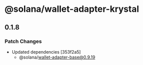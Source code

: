 # @solana/wallet-adapter-krystal

## 0.1.8

### Patch Changes

-   Updated dependencies [353f2a5]
    -   @solana/wallet-adapter-base@0.9.19
